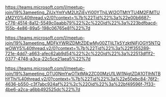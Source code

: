 https://teams.microsoft.com/l/meetup-join/19%3ameeting_ZjUxYmYyM2UtZjEyYi00YThjLWI2OTMtYTU4M2FlMTUzM2Y0%40thread.v2/0?context=%7b%22Tid%22%3a%22e00b6687-c776-4514-8a12-5549c0aabb79%22%2c%22Oid%22%3a%223bdfbacd-155b-4e86-89a5-198c06765e81%22%7d





https://teams.microsoft.com/l/meetup-join/19%3ameeting_MDFkYWRlZDMtZDEwMy00ZTljLTk5YzktNjFjOGY5NTQwOWY5%40thread.v2/0?context=%7b%22Tid%22%3a%22ff355289-721e-4dd7-a663-afec62ab9d54%22%2c%22Oid%22%3a%22513df1f2-0377-4748-a3ca-22c5ce21aea5%22%7d





https://teams.microsoft.com/l/meetup-join/19%3ameeting_OTU0NmYwOTktMjk2ZC00MzU1LWI1NjgtZDA1OTlhNTBhYThi%40thread.v2/0?context=%7b%22Tid%22%3a%22e50ebc84-76f2-4636-b550-c3f7abc924af%22%2c%22Oid%22%3a%22bf49596f-7f33-4be6-a2ca-a6bb492525dc%22%7d
